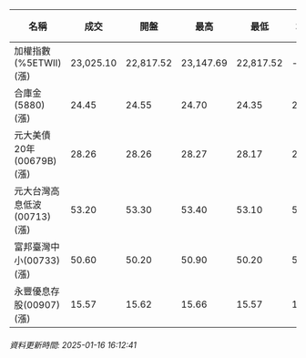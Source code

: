 | 名稱 | 成交 | 開盤 | 最高 | 最低 | 均價 | 成交金額(億) | 昨收 | 漲跌幅 | 漲跌 | 總量 | 昨量 | 振幅 |
| -------- | -------- | -------- | -------- |-------- | -------- | -------- |-------- |-------- |-------- | -------- | -------- |-------- |
|加權指數(%5ETWII) (漲)|23,025.10|22,817.52|23,147.69|22,817.52|-|3,339.31|22,514.57|2.27%|510.53|5,710,208|0|1.47%|
|合庫金(5880) (漲)|24.45|24.55|24.70|24.35|24.49|2.54|24.35|0.41%|0.10|10,381|10,150|1.44%|
|元大美債20年(00679B) (漲)|28.26|28.26|28.27|28.17|28.23|9.78|27.90|1.29%|0.36|34,654|95,748|0.36%|
|元大台灣高息低波(00713) (漲)|53.20|53.30|53.40|53.10|53.32|4.18|52.85|0.66%|0.35|7,834|7,627|0.57%|
|富邦臺灣中小(00733) (漲)|50.60|50.20|50.90|50.20|50.51|0.942|49.69|1.83%|0.91|1,865|981|1.41%|
|永豐優息存股(00907) (漲)|15.57|15.62|15.66|15.57|15.60|0.183|15.51|0.39%|0.06|1,172|1,389|0.58%|
###### 資料更新時間: 2025-01-16 16:12:41